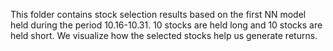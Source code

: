 This folder contains stock selection results based on the first NN model held during the period 10.16-10.31.
10 stocks are held long and 10 stocks are held short. We visualize how the selected stocks help us generate returns.
